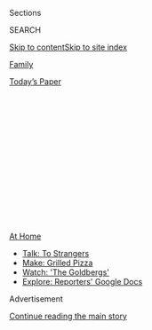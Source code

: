 <div id="app">

<div>

<div>

<div>

<div class="NYTAppHideMasthead css-1q2w90k e1suatyy0">

<div class="section css-ui9rw0 e1suatyy2">

<div class="css-eph4ug er09x8g0">

<div class="css-6n7j50">

</div>

<span class="css-1dv1kvn">Sections</span>

<div class="css-10488qs">

<span class="css-1dv1kvn">SEARCH</span>

</div>

[Skip to content](#site-content)[Skip to site
index](#site-index)

</div>

<div id="masthead-section-label" class="css-1wr3we4 eaxe0e00">

[Family](https://www.nytimes3xbfgragh.onion/section/well/family)

</div>

<div class="css-10698na e1huz5gh0">

</div>

</div>

<div id="masthead-bar-one" class="section hasLinks css-15hmgas e1csuq9d3">

<div class="css-uqyvli e1csuq9d0">

</div>

<div class="css-1uqjmks e1csuq9d1">

</div>

<div class="css-9e9ivx">

[](https://myaccount.nytimes3xbfgragh.onion/auth/login?response_type=cookie&client_id=vi)

</div>

<div class="css-1bvtpon e1csuq9d2">

[Today’s
Paper](https://www.nytimes3xbfgragh.onion/section/todayspaper)

</div>

</div>

</div>

</div>

<div data-aria-hidden="false">

<div id="site-content" data-role="main">

<div>

<div class="css-1aor85t" style="opacity:0.000000001;z-index:-1;visibility:hidden">

<div class="css-1hqnpie">

<div class="css-epjblv">

<span class="css-17xtcya">[Family](/section/well/family)</span><span class="css-x15j1o">|</span><span class="css-fwqvlz">The
Benefits of Talking to
Strangers</span>

</div>

<div class="css-k008qs">

<div class="css-1iwv8en">

<span class="css-18z7m18"></span>

<div>

</div>

</div>

<span class="css-1n6z4y">https://nyti.ms/3i2Stgs</span>

<div class="css-1705lsu">

<div class="css-4xjgmj">

<div class="css-4skfbu" data-role="toolbar" data-aria-label="Social Media Share buttons, Save button, and Comments Panel with current comment count" data-testid="share-tools">

  - 
  - 
  - 
  - 
    
    <div class="css-6n7j50">
    
    </div>

  - 
  - 

</div>

</div>

</div>

</div>

</div>

</div>

<div id="NYT_TOP_BANNER_REGION" class="css-13pd83m">

<div>

<div id="maps-athome-menu" class="section interactive-content interactive-size-medium css-1edisqu">

<div class="css-17ih8de interactive-body">

<div class="at-home-nav__innerContainer">

<div class="at-home-nav__title">

[At
Home](https://www.nytimes3xbfgragh.onion/spotlight/at-home?action=click&pgtype=Article&state=default&region=TOP_BANNER&context=at_home_menu)

</div>

  - [Talk: To
    Strangers](https://www.nytimes3xbfgragh.onion/2020/08/03/well/family/the-benefits-of-talking-to-strangers.html?action=click&pgtype=Article&state=default&region=TOP_BANNER&context=at_home_menu)
  - [Make: Grilled
    Pizza](https://www.nytimes3xbfgragh.onion/2020/08/01/at-home/coronavirus-make-pizza-on-a-grill.html?action=click&pgtype=Article&state=default&region=TOP_BANNER&context=at_home_menu)
  - [Watch: 'The
    Goldbergs'](https://www.nytimes3xbfgragh.onion/2020/07/31/arts/television/goldbergs-abc-stream.html?action=click&pgtype=Article&state=default&region=TOP_BANNER&context=at_home_menu)
  - [Explore: Reporters' Google
    Docs](https://www.nytimes3xbfgragh.onion/interactive/2020/at-home/even-more-reporters-editors-diaries-lists-recommendations.html?action=click&pgtype=Article&state=default&region=TOP_BANNER&context=at_home_menu)

</div>

</div>

</div>

</div>

</div>

<div id="top-wrapper" class="css-1sy8kpn">

<div id="top-slug" class="css-l9onyx">

Advertisement

</div>

[Continue reading the main
story](#after-top)

<div class="ad top-wrapper" style="text-align:center;height:100%;display:block;min-height:250px">

<div id="top" class="place-ad" data-position="top" data-size-key="top">

</div>

</div>

<div id="after-top">

</div>

</div>

<div>

<div id="sponsor-wrapper" class="css-1hyfx7x">

<div id="sponsor-slug" class="css-19vbshk">

Supported by

</div>

[Continue reading the main
story](#after-sponsor)

<div id="sponsor" class="ad sponsor-wrapper" style="text-align:center;height:100%;display:block">

</div>

<div id="after-sponsor">

</div>

</div>

<div class="css-186x18t">

Personal Health

</div>

<div class="css-1vkm6nb ehdk2mb0">

# The Benefits of Talking to Strangers

</div>

Casual connections with people we encounter in the course of daily life
can give us the sense of belonging to a
community.

<div class="css-79elbk" data-testid="photoviewer-wrapper">

<div class="css-z3e15g" data-testid="photoviewer-wrapper-hidden">

</div>

<div class="css-1a48zt4 ehw59r15" data-testid="photoviewer-children">

![<span class="css-16f3y1r e13ogyst0" data-aria-hidden="true">  </span><span class="css-cnj6d5 e1z0qqy90" itemprop="copyrightHolder"><span class="css-1ly73wi e1tej78p0">Credit...</span><span><span>Gracia
Lam</span></span></span>](https://static01.graylady3jvrrxbe.onion/images/2020/08/04/science/03BRODY-STRANGERS-illo/03BRODY-STRANGERS-illo-articleLarge.jpg?quality=75&auto=webp&disable=upscale)

</div>

</div>

<div class="css-18e8msd">

<div class="css-vp77d3 epjyd6m0">

<div class="css-hus3qt ey68jwv0" data-aria-hidden="true">

[![Jane E.
Brody](https://static01.graylady3jvrrxbe.onion/images/2018/06/12/multimedia/jane-e-brody/jane-e-brody-thumbLarge.png
"Jane E. Brody")](https://www.nytimes3xbfgragh.onion/by/jane-e-brody)

</div>

<div class="css-1baulvz">

By [<span class="css-1baulvz last-byline" itemprop="name">Jane E.
Brody</span>](https://www.nytimes3xbfgragh.onion/by/jane-e-brody)

</div>

</div>

  - Aug. 3,
    2020

  - 
    
    <div class="css-4xjgmj">
    
    <div class="css-d8bdto" data-role="toolbar" data-aria-label="Social Media Share buttons, Save button, and Comments Panel with current comment count" data-testid="share-tools">
    
      - 
      - 
      - 
      - 
        
        <div class="css-6n7j50">
        
        </div>
    
      - 
      - 
    
    </div>
    
    </div>

</div>

</div>

<div class="section meteredContent css-1r7ky0e" name="articleBody" itemprop="articleBody">

<div class="css-1fanzo5 StoryBodyCompanionColumn">

<div class="css-53u6y8">

I’m a lifelong extrovert who readily establishes and relishes casual
contacts with people I encounter during daily life: while walking my
dog, shopping for groceries, working out at the Y, even sweeping my
sidewalk. These ephemeral connections add variety to my life, are a
source of useful information and often provide needed emotional and
physical support. Equally important, they nearly always leave me with a
smile on my face (although now hidden under a mask\!).

In recent months, under stay-at-home orders because of the coronavirus
pandemic, many people lost such daily encounters. I, on the other hand,
have done my best to maintain as many of them as possible while striving
to remain safe. With in-person time with family and close friends now
limited by a mutual desire to avoid exposure to Covid-19, the brief
socially distant contacts with people in my neighborhood, both those
I’ve known casually for years and others I just met, have been crucial
to my emotional and practical well-being and maybe even my health.

The benefits I associate with my casual connections were reinforced
recently by a fortuitous find. During a Covid-inspired cleanup I
stumbled upon a book in my library called “Consequential Strangers: The
Power of People Who Don’t Seem to Matter … *But Really Do.”* Published
11 years ago, this enlightening tome was written by Melinda Blau, a
science writer, and Karen L. Fingerman, currently a professor of
psychology at the University of Texas, Austin, who studies the nature
and effects of so-called weak ties that people have with others in their
lives: the barista who fetches their coffee, the person who cuts their
hair, the proprietor of the local market, the folks they see often at
the gym or train station.

In an interview, Dr. Fingerman noted that casual connections with people
encountered in the course of daily life can give people a feeling that
they belong to a community, which she described as “a basic human need.”

</div>

</div>

<div class="css-1fanzo5 StoryBodyCompanionColumn">

<div class="css-53u6y8">

As she and Ms. Blau wrote in their book, consequential strangers “are as
vital to our well-being, growth, and day-to-day existence as family and
close friends. Consequential strangers anchor us in the world and give
us a sense of being plugged into something larger. They also enhance and
enrich our lives and offer us opportunities for novel experiences and
information that is beyond the purview of our inner circles. They are
vital social connections — people who help you get through the day and
make life more interesting.”

My tendency to “chat up” total strangers I meet in the course of just
living has resulted in a slew of acquaintances who have filled my days
with pleasantries, advice, information, needed assistance and, most
important of all during this time of enforced semi-isolation, a valuable
sense of connections to people who share my environment.

Covid-19 lockdowns have reminded so many of us of how important our
relationships are to our quality of life — not only relationships with
the friends and family members we love and know well and who know us
well, but also with more casual ones that help us maintain a positive
outlook during dark and distressing times.

Dr. Fingerman’s research has also shown that people who are more
socially integrated are also more active physically. “Being sedentary
kills you,” she said. “You have to get up and move to be with the people
you run into when exercising.” Consequential strangers also help your
brain, she said, because “conversations are more stimulating than with
people you know well.”

A fellow researcher in the field, Katherine L. Fiori, chairwoman of
undergraduate psychology at Adelphi University who studies social
networks of older adults, has found that activities that foster “weaker
ties” than are formed with family and close friends foster greater life
satisfaction and better emotional and physical health.

</div>

</div>

<div class="css-1fanzo5 StoryBodyCompanionColumn">

<div class="css-53u6y8">

“The greater the number of weaker ties, the stronger the association
with positive feelings and fewer depressed feelings,” Dr. Fiori said in
an interview. “It’s clearly not the case that close ties are all that
older adults need.”

And not just older adults, all adults. Dr. Fingerman said research has
shown that, in general, “people do better when they have a more diverse
group of people in their lives.” But as Dr. Fiori observed,
“Unfortunately, Covid has severely curtailed our ability to maintain
weaker ties. It can take a lot more effort to do this online.”

When Covid-19 descended with a fury on New York City, many people I knew
who had second homes “escaped” the city in hopes of avoiding the virus.
I, on the other hand, chose to stay in my Brooklyn neighborhood where
everyday I encountered people I knew casually as well as others in my
extended network of friends and acquaintances I’d made at the Y, in
local stores and when walking and cycling in Prospect Park.

In my country house, especially during the dark cold days of early
spring, I would have been far more isolated. Yes, I could walk my dog
and ride my bike without having to wear a mask because I would have met
almost no one else on route. But I would also have been deprived of
conversations with the many “consequential strangers” I encountered
daily during my outdoor excursions in Brooklyn, including the 7 p.m.
“shout-out” in support of our essential workers.

To counter the loneliness and maintain her many casual connections, one
of my Y buddies started a group email that not only filled in for the
daily conversations she was missing but also gave her an ongoing support
system when faced with an injury and struggling with doom-and-gloom
isolation.

In their book, Ms. Blau and Dr. Fingerman emphasize the importance of
creating and being in environments that foster relationships with
consequential strangers. Decades ago when The New York Times erected
cubicles for its writers and editors, it destroyed an environment that
was conducive to sharing information and fostering camaraderie,
prompting me to work from home most days and save the time and effort
needed to dress for work and commute. I suspect that when Covid
limitations are finally lifted, many more office workers will do the
same and sacrifice casual work-based relationships.

As the authors wrote, “Where we live, work, shop, and mingle has
everything to do with the weak ties we cultivate, and therefore our
quality of life.” As they described a central theme of their book,
“Casual acquaintances inspire us to venture beyond our comfort zones.”
And until we do, we’ll never know what we might gain from relationships
with “people who don’t seem to matter.”

</div>

</div>

<div>

</div>

</div>

<div>

</div>

<div>

</div>

<div>

</div>

<div>

<div id="bottom-wrapper" class="css-1ede5it">

<div id="bottom-slug" class="css-l9onyx">

Advertisement

</div>

[Continue reading the main
story](#after-bottom)

<div id="bottom" class="ad bottom-wrapper" style="text-align:center;height:100%;display:block;min-height:90px">

</div>

<div id="after-bottom">

</div>

</div>

</div>

</div>

</div>

## Site Index

<div>

</div>

## Site Information Navigation

  - [© <span>2020</span> <span>The New York Times
    Company</span>](https://help.nytimes3xbfgragh.onion/hc/en-us/articles/115014792127-Copyright-notice)

<!-- end list -->

  - [NYTCo](https://www.nytco.com/)
  - [Contact
    Us](https://help.nytimes3xbfgragh.onion/hc/en-us/articles/115015385887-Contact-Us)
  - [Work with us](https://www.nytco.com/careers/)
  - [Advertise](https://nytmediakit.com/)
  - [T Brand Studio](http://www.tbrandstudio.com/)
  - [Your Ad
    Choices](https://www.nytimes3xbfgragh.onion/privacy/cookie-policy#how-do-i-manage-trackers)
  - [Privacy](https://www.nytimes3xbfgragh.onion/privacy)
  - [Terms of
    Service](https://help.nytimes3xbfgragh.onion/hc/en-us/articles/115014893428-Terms-of-service)
  - [Terms of
    Sale](https://help.nytimes3xbfgragh.onion/hc/en-us/articles/115014893968-Terms-of-sale)
  - [Site
    Map](https://spiderbites.nytimes3xbfgragh.onion)
  - [Help](https://help.nytimes3xbfgragh.onion/hc/en-us)
  - [Subscriptions](https://www.nytimes3xbfgragh.onion/subscription?campaignId=37WXW)

</div>

</div>

</div>

</div>
